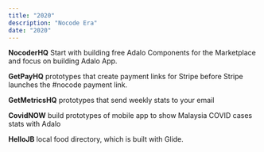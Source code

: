 ```yaml
---
title: "2020"
description: "Nocode Era"
date: "2020"
---
```


**NocoderHQ** Start with building free Adalo Components for the Marketplace and focus on building Adalo App.

**GetPayHQ** prototypes that create payment links for Stripe before Stripe launches the #nocode payment link.

**GetMetricsHQ** prototypes that send weekly stats to your email

**CovidNOW** build prototypes of mobile app to show Malaysia COVID cases stats with Adalo

**HelloJB** local food directory, which is built with Glide.
